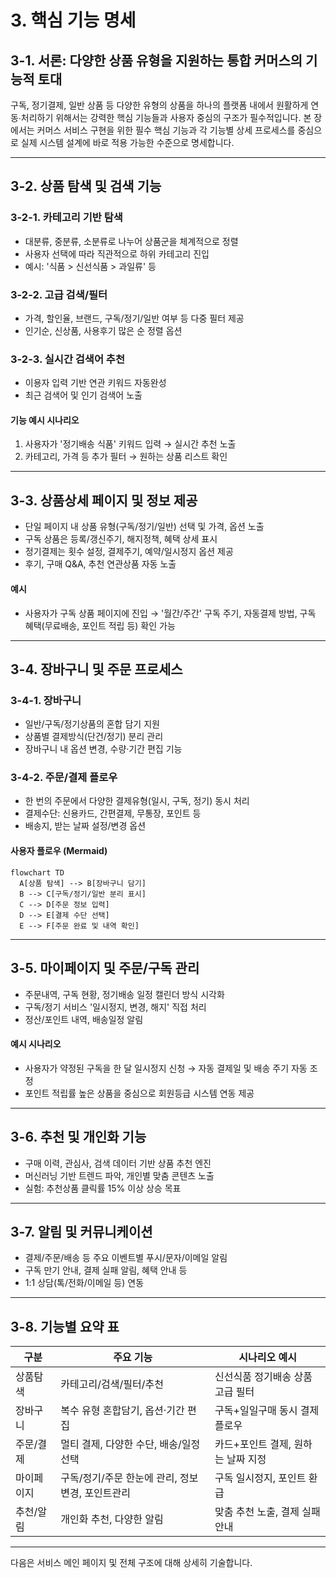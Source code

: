 # 3. 핵심 기능 명세

## 3-1. 서론: 다양한 상품 유형을 지원하는 통합 커머스의 기능적 토대

구독, 정기결제, 일반 상품 등 다양한 유형의 상품을 하나의 플랫폼 내에서 원활하게 연동∙처리하기 위해서는 강력한 핵심 기능들과 사용자 중심의 구조가 필수적입니다. 본 장에서는 커머스 서비스 구현을 위한 필수 핵심 기능과 각 기능별 상세 프로세스를 중심으로 실제 시스템 설계에 바로 적용 가능한 수준으로 명세합니다.

---

## 3-2. 상품 탐색 및 검색 기능

### 3-2-1. 카테고리 기반 탐색
- 대분류, 중분류, 소분류로 나누어 상품군을 체계적으로 정렬
- 사용자 선택에 따라 직관적으로 하위 카테고리 진입
- 예시: '식품 > 신선식품 > 과일류' 등

### 3-2-2. 고급 검색/필터
- 가격, 할인율, 브랜드, 구독/정기/일반 여부 등 다중 필터 제공
- 인기순, 신상품, 사용후기 많은 순 정렬 옵션

### 3-2-3. 실시간 검색어 추천
- 이용자 입력 기반 연관 키워드 자동완성
- 최근 검색어 및 인기 검색어 노출

#### 기능 예시 시나리오
1. 사용자가 '정기배송 식품' 키워드 입력 → 실시간 추천 노출
2. 카테고리, 가격 등 추가 필터 → 원하는 상품 리스트 확인

---

## 3-3. 상품상세 페이지 및 정보 제공

- 단일 페이지 내 상품 유형(구독/정기/일반) 선택 및 가격, 옵션 노출
- 구독 상품은 등록/갱신주기, 해지정책, 혜택 상세 표시
- 정기결제는 횟수 설정, 결제주기, 예약/일시정지 옵션 제공
- 후기, 구매 Q&A, 추천 연관상품 자동 노출

#### 예시
- 사용자가 구독 상품 페이지에 진입 → '월간/주간' 구독 주기, 자동결제 방법, 구독 혜택(무료배송, 포인트 적립 등) 확인 가능

---

## 3-4. 장바구니 및 주문 프로세스

### 3-4-1. 장바구니
- 일반/구독/정기상품의 혼합 담기 지원
- 상품별 결제방식(단건/정기) 분리 관리
- 장바구니 내 옵션 변경, 수량·기간 편집 기능

### 3-4-2. 주문/결제 플로우
- 한 번의 주문에서 다양한 결제유형(일시, 구독, 정기) 동시 처리
- 결제수단: 신용카드, 간편결제, 무통장, 포인트 등
- 배송지, 받는 날짜 설정/변경 옵션

#### 사용자 플로우 (Mermaid)
```mermaid
flowchart TD
  A[상품 탐색] --> B[장바구니 담기]
  B --> C[구독/정기/일반 분리 표시]
  C --> D[주문 정보 입력]
  D --> E[결제 수단 선택]
  E --> F[주문 완료 및 내역 확인]
```

---

## 3-5. 마이페이지 및 주문/구독 관리

- 주문내역, 구독 현황, 정기배송 일정 캘린더 방식 시각화
- 구독/정기 서비스 '일시정지, 변경, 해지' 직접 처리
- 정산/포인트 내역, 배송일정 알림

#### 예시 시나리오
- 사용자가 약정된 구독을 한 달 일시정지 신청 → 자동 결제일 및 배송 주기 자동 조정
- 포인트 적립률 높은 상품을 중심으로 회원등급 시스템 연동 제공

---

## 3-6. 추천 및 개인화 기능

- 구매 이력, 관심사, 검색 데이터 기반 상품 추천 엔진
- 머신러닝 기반 트렌드 파악, 개인별 맞춤 콘텐츠 노출
- 실험: 추천상품 클릭률 15% 이상 상승 목표

---

## 3-7. 알림 및 커뮤니케이션

- 결제/주문/배송 등 주요 이벤트별 푸시/문자/이메일 알림
- 구독 만기 안내, 결제 실패 알림, 혜택 안내 등
- 1:1 상담(톡/전화/이메일 등) 연동

---

## 3-8. 기능별 요약 표

| 구분       | 주요 기능                                                         | 시나리오 예시                          |
|------------|------------------------------------------------------------------|-----------------------------------------|
| 상품탐색   | 카테고리/검색/필터/추천                                          | 신선식품 정기배송 상품 고급 필터        |
| 장바구니   | 복수 유형 혼합담기, 옵션·기간 편집                              | 구독+일일구매 동시 결제 플로우          |
| 주문/결제  | 멀티 결제, 다양한 수단, 배송/일정 선택                         | 카드+포인트 결제, 원하는 날짜 지정       |
| 마이페이지 | 구독/정기/주문 한눈에 관리, 정보변경, 포인트관리                 | 구독 일시정지, 포인트 환급              |
| 추천/알림  | 개인화 추천, 다양한 알림                                        | 맞춤 추천 노출, 결제 실패 안내           |

---

다음은 서비스 메인 페이지 및 전체 구조에 대해 상세히 기술합니다.